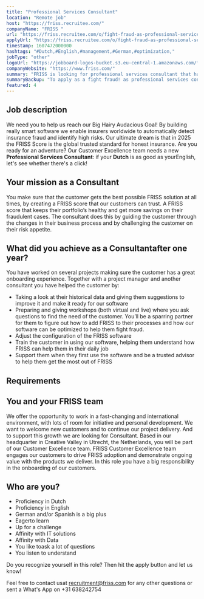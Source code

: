 ```yaml
---
title: "Professional Services Consultant"
location: "Remote job"
host: "https://friss.recruitee.com/"
companyName: "FRISS "
url: "https://friss.recruitee.com/o/fight-fraud-as-professional-services-consultant"
applyUrl: "https://friss.recruitee.com/o/fight-fraud-as-professional-services-consultant/c/new"
timestamp: 1607472000000
hashtags: "#Dutch,#English,#management,#German,#optimization,"
jobType: "other"
logoUrl: "https://jobboard-logos-bucket.s3.eu-central-1.amazonaws.com/friss-fraud-risk-compliance"
companyWebsite: "https://www.friss.com/"
summary: "FRISS is looking for professional services consultant that has experience in: #Dutch, #English, #management."
summaryBackup: "To apply as a fight fraud! as professional services consultant at FRISS | fraud, risk & compliance, you preferably need to have some knowledge of: #office, #management, #Dutch."
featured: 4
---
```


## Job description

We need you to help us reach our Big Hairy Audacious Goal! By building really smart software we enable insurers worldwide to automatically detect insurance fraud and identify high risks. Our ultimate dream is that in 2025 the FRISS Score is the global trusted standard for honest insurance. Are you ready for an adventure? Our Customer Excellence team needs a new **Professional Services Consultant**: if your **Dutch** is as good as yourEnglish, let's see whether there's a click!

## Your mission as a Consultant

You make sure that the customer gets the best possible FRISS solution at all times, by creating a FRISS score that our customers can trust. A FRISS score that keeps their portfolio’s healthy and get more savings on their fraudulent cases. The consultant does this by guiding the customer through the changes in their business process and by challenging the customer on their risk appetite.

## What did you achieve as a Consultantafter one year?

You have worked on several projects making sure the customer has a great onboarding experience. Together with a project manager and another consultant you have helped the customer by:

*   Taking a look at their historical data and giving them suggestions to improve it and make it ready for our software
*   Preparing and giving workshops (both virtual and live) where you ask questions to find the need of the customer. You’ll be a sparring partner for them to figure out how to add FRISS to their processes and how our software can be optimized to help them fight fraud.
*   Adjust the configuration of the FRISS software
*   Train the customer in using our software, helping them understand how FRISS can help them in their daily job
*   Support them when they first use the software and be a trusted advisor to help them get the most out of FRISS

## Requirements

## You and your FRISS team

We offer the opportunity to work in a fast-changing and international environment, with lots of room for initiative and personal development. We want to welcome new customers and to continue our project delivery. And to support this growth we are looking for Consultant. Based in our headquarter in Creative Valley in Utrecht, the Netherlands, you will be part of our Customer Excellence team. FRISS Customer Excellence team engages our customers to drive FRISS adoption and demonstrate ongoing value with the products we deliver. In this role you have a big responsibility in the onboarding of our customers.

## Who are you?

*   Proficiency in Dutch
*   Proficiency in English
*   German and/or Spanish is a big plus
*   Eagerto learn
*   Up for a challenge
*   Affinity with IT solutions
*   Affinity with Data
*   You like toask a lot of questions
*   You listen to understand

Do you recognize yourself in this role? Then hit the apply button and let us know!

Feel free to contact usat recruitment@friss.com for any other questions or sent a What's App on +31 638242754
